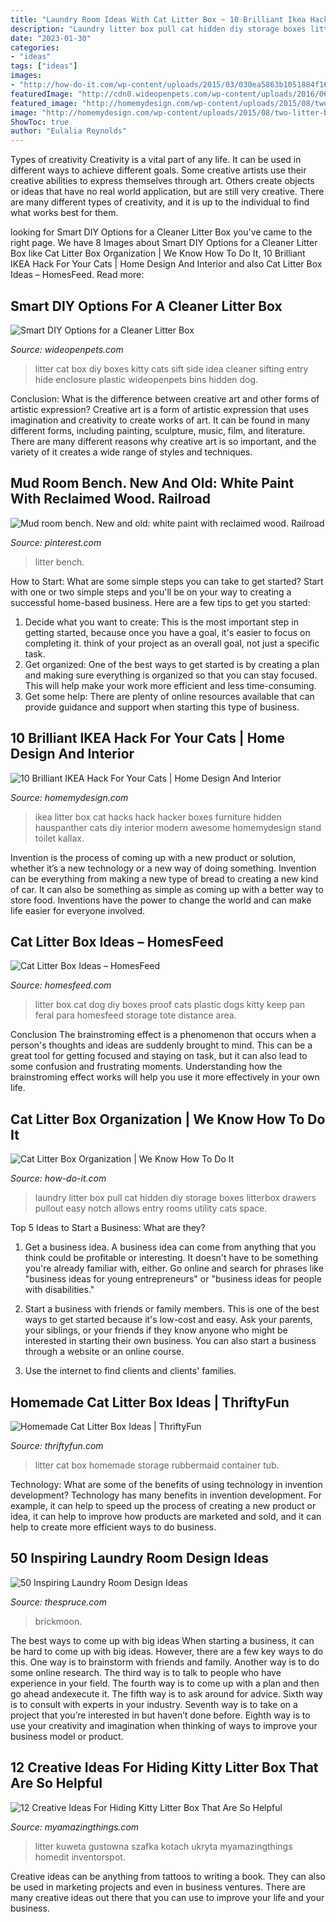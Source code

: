 ```yaml
---
title: "Laundry Room Ideas With Cat Litter Box ~ 10 Brilliant Ikea Hack For Your Cats"
description: "Laundry litter box pull cat hidden diy storage boxes litterbox drawers pullout easy notch allows entry rooms utility cats space"
date: "2023-01-30"
categories:
- "ideas"
tags: ["ideas"]
images:
- "http://how-do-it.com/wp-content/uploads/2015/03/030ea5863b1051884f169dd73c8e8cde-1.jpg"
featuredImage: "http://cdn0.wideopenpets.com/wp-content/uploads/2016/06/cbe7af6b2ab359ad03641e693ebc265b.jpg"
featured_image: "http://homemydesign.com/wp-content/uploads/2015/08/two-litter-box-IKEA-hacks-for-cat-furniture.jpg"
image: "http://homemydesign.com/wp-content/uploads/2015/08/two-litter-box-IKEA-hacks-for-cat-furniture.jpg"
ShowToc: true
author: "Eulalia Reynolds"
---
```



Types of creativity
Creativity is a vital part of any life. It can be used in different ways to achieve different goals. Some creative artists use their creative abilities to express themselves through art. Others create objects or ideas that have no real world application, but are still very creative. There are many different types of creativity, and it is up to the individual to find what works best for them.

	

		
looking for Smart DIY Options for a Cleaner Litter Box you've came to the right page. We have 8 Images about Smart DIY Options for a Cleaner Litter Box like Cat Litter Box Organization | We Know How To Do It, 10 Brilliant IKEA Hack For Your Cats | Home Design And Interior and also Cat Litter Box Ideas – HomesFeed. Read more:
		
    
## Smart DIY Options For A Cleaner Litter Box

<img loading=lazy src="http://cdn0.wideopenpets.com/wp-content/uploads/2016/06/cbe7af6b2ab359ad03641e693ebc265b.jpg" onerror="this.onerror=null;this.src='https://tse1.mm.bing.net/th?id=OIP.m-EOeLC2pFNWRN6N_SG9bQHaFj&amp;pid=15.1';" alt="Smart DIY Options for a Cleaner Litter Box">

_Source: wideopenpets.com_

>litter cat box diy boxes kitty cats sift side idea cleaner sifting entry hide enclosure plastic wideopenpets bins hidden dog. 

	

Conclusion: What is the difference between creative art and other forms of artistic expression?
Creative art is a form of artistic expression that uses imagination and creativity to create works of art. It can be found in many different forms, including painting, sculpture, music, film, and literature. There are many different reasons why creative art is so important, and the variety of it creates a wide range of styles and techniques.

    
## Mud Room Bench. New And Old: White Paint With Reclaimed Wood. Railroad

<img loading=lazy src="https://s-media-cache-ak0.pinimg.com/1200x/cb/a3/b1/cba3b135641ffb3b2aae2463d0ec77eb.jpg" onerror="this.onerror=null;this.src='https://tse1.mm.bing.net/th?id=OIP.YuxxPySQSWMcfPNC5abpnQC7FN&amp;pid=15.1';" alt="Mud room bench. New and old: white paint with reclaimed wood. Railroad">

_Source: pinterest.com_

>litter bench. 

	

How to Start: What are some simple steps you can take to get started?
Start with one or two simple steps and you'll be on your way to creating a successful home-based business. Here are a few tips to get you started: 
1. Decide what you want to create: This is the most important step in getting started, because once you have a goal, it's easier to focus on completing it. think of your project as an overall goal, not just a specific task. 
2. Get organized: One of the best ways to get started is by creating a plan and making sure everything is organized so that you can stay focused. This will help make your work more efficient and less time-consuming. 
3. Get some help: There are plenty of online resources available that can provide guidance and support when starting this type of business.

    
## 10 Brilliant IKEA Hack For Your Cats | Home Design And Interior

<img loading=lazy src="http://homemydesign.com/wp-content/uploads/2015/08/two-litter-box-IKEA-hacks-for-cat-furniture.jpg" onerror="this.onerror=null;this.src='https://tse3.mm.bing.net/th?id=OIP.FT8uxVWzT_2VlUFaoeGHhwHaIE&amp;pid=15.1';" alt="10 Brilliant IKEA Hack For Your Cats | Home Design And Interior">

_Source: homemydesign.com_

>ikea litter box cat hacks hack hacker boxes furniture hidden hauspanther cats diy interior modern awesome homemydesign stand toilet kallax. 

	

Invention is the process of coming up with a new product or solution, whether it’s a new technology or a new way of doing something. Invention can be everything from making a new type of bread to creating a new kind of car. It can also be something as simple as coming up with a better way to store food. Inventions have the power to change the world and can make life easier for everyone involved.

    
## Cat Litter Box Ideas – HomesFeed

<img loading=lazy src="https://homesfeed.com/wp-content/uploads/2015/12/Plastic-Grey-Cat-Litter-Box-Ideas.jpg" onerror="this.onerror=null;this.src='https://tse1.mm.bing.net/th?id=OIP.4gNdZ2DPT3IIiYztPaxKJQHaFj&amp;pid=15.1';" alt="Cat Litter Box Ideas – HomesFeed">

_Source: homesfeed.com_

>litter box cat dog diy boxes proof cats plastic dogs kitty keep pan feral para homesfeed storage tote distance area. 

	

Conclusion
The brainstroming effect is a phenomenon that occurs when a person's thoughts and ideas are suddenly brought to mind. This can be a great tool for getting focused and staying on task, but it can also lead to some confusion and frustrating moments. Understanding how the brainstroming effect works will help you use it more effectively in your own life.

    
## Cat Litter Box Organization | We Know How To Do It

<img loading=lazy src="http://how-do-it.com/wp-content/uploads/2015/03/030ea5863b1051884f169dd73c8e8cde-1.jpg" onerror="this.onerror=null;this.src='https://tse4.mm.bing.net/th?id=OIP.V8ZKyFjIXwNeHgPGMOiDigHaJ3&amp;pid=15.1';" alt="Cat Litter Box Organization | We Know How To Do It">

_Source: how-do-it.com_

>laundry litter box pull cat hidden diy storage boxes litterbox drawers pullout easy notch allows entry rooms utility cats space. 

	

Top 5 Ideas to Start a Business: What are they?
1. Get a business idea. A business idea can come from anything that you think could be profitable or interesting. It doesn't have to be something you're already familiar with, either. Go online and search for phrases like "business ideas for young entrepreneurs" or "business ideas for people with disabilities."
2. Start a business with friends or family members. This is one of the best ways to get started because it's low-cost and easy. Ask your parents, your siblings, or your friends if they know anyone who might be interested in starting their own business. You can also start a business through a website or an online course.

3. Use the internet to find clients and clients' families.

    
## Homemade Cat Litter Box Ideas | ThriftyFun

<img loading=lazy src="https://img.thrfun.com/img/128/266/home_made_cat_litter_bocx_l4.jpg" onerror="this.onerror=null;this.src='https://tse4.mm.bing.net/th?id=OIP.5P20nSADaOCAUuemBZGISgHaJ2&amp;pid=15.1';" alt="Homemade Cat Litter Box Ideas | ThriftyFun">

_Source: thriftyfun.com_

>litter cat box homemade storage rubbermaid container tub. 

	

Technology: What are some of the benefits of using technology in invention development?
Technology has many benefits in invention development. For example, it can help to speed up the process of creating a new product or idea, it can help to improve how products are marketed and sold, and it can help to create more efficient ways to do business.

    
## 50 Inspiring Laundry Room Design Ideas

<img loading=lazy src="https://fthmb.tqn.com/2N-W9nDSjJO8nQyHACShoFGS1yM=/960x0/filters:no_upscale():max_bytes(150000):strip_icc()/Cat-Door-Laundry-BIG-57e6b49e3df78c690fd34ba6.jpg" onerror="this.onerror=null;this.src='https://tse2.mm.bing.net/th?id=OIP.aoJlFpuQ7hkOOxCTXgwdJwHaE7&amp;pid=15.1';" alt="50 Inspiring Laundry Room Design Ideas">

_Source: thespruce.com_

>brickmoon. 

	

The best ways to come up with big ideas
When starting a business, it can be hard to come up with big ideas. However, there are a few key ways to do this. One way is to brainstorm with friends and family. Another way is to do some online research. The third way is to talk to people who have experience in your field. The fourth way is to come up with a plan and then go ahead andexecute it. The fifth way is to ask around for advice. Sixth way is to consult with experts in your industry. Seventh way is to take on a project that you’re interested in but haven’t done before. Eighth way is to use your creativity and imagination when thinking of ways to improve your business model or product.

    
## 12 Creative Ideas For Hiding Kitty Litter Box That Are So Helpful

<img loading=lazy src="https://myamazingthings.com/wp-content/uploads/2017/06/kitty-box-3.jpg" onerror="this.onerror=null;this.src='https://tse2.mm.bing.net/th?id=OIP.77u2WUTc-QrreZgAQHSaOAHaJ5&amp;pid=15.1';" alt="12 Creative Ideas For Hiding Kitty Litter Box That Are So Helpful">

_Source: myamazingthings.com_

>litter kuweta gustowna szafka kotach ukryta myamazingthings homedit inventorspot. 

	

Creative ideas can be anything from tattoos to writing a book. They can also be used in marketing projects and even in business ventures. There are many creative ideas out there that you can use to improve your life and your business.

